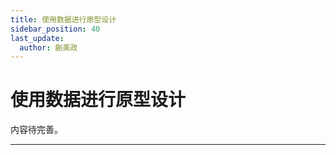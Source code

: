 ```yaml
---
title: 使用数据进行原型设计
sidebar_position: 40
last_update:
  author: 蒯美政
---
```


# 使用数据进行原型设计

内容待完善。

---

